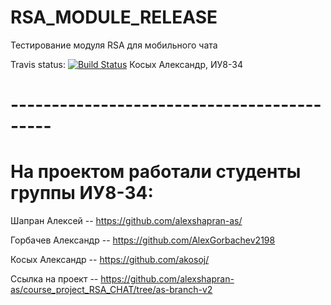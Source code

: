 # RSA_MODULE_RELEASE

Тестирование модуля RSA для мобильного чата 

Travis status:
[![Build Status](https://travis-ci.org/akosoj/RSA_MODULE_RELEASE.svg?branch=master)](https://travis-ci.org/akosoj/RSA_MODULE_RELEASE)
Косых Александр, ИУ8-34
# -------------------------------------------
На проектом работали cтуденты группы ИУ8-34:
=====================
Шапран Алексей -- https://github.com/alexshapran-as/  

Горбачев Александр -- https://github.com/AlexGorbachev2198  

Косых Александр -- https://github.com/akosoj/  


Ссылка на проект -- https://github.com/alexshapran-as/course_project_RSA_CHAT/tree/as-branch-v2
